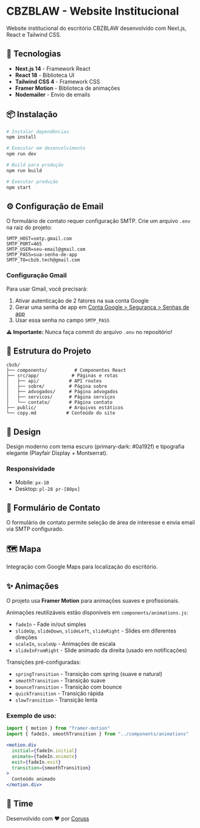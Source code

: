 ﻿# CBZBLAW - Website Institucional

Website institucional do escritório CBZBLAW desenvolvido com Next.js, React e Tailwind CSS.

## 🚀 Tecnologias

- **Next.js 14** - Framework React
- **React 18** - Biblioteca UI
- **Tailwind CSS 4** - Framework CSS
- **Framer Motion** - Biblioteca de animações
- **Nodemailer** - Envio de emails

## 📦 Instalação

```bash
# Instalar dependências
npm install

# Executar em desenvolvimento
npm run dev

# Build para produção
npm run build

# Executar produção
npm start
```

## ⚙️ Configuração de Email

O formulário de contato requer configuração SMTP. Crie um arquivo `.env` na raiz do projeto:

```env
SMTP_HOST=smtp.gmail.com
SMTP_PORT=465
SMTP_USER=seu-email@gmail.com
SMTP_PASS=sua-senha-de-app
SMTP_TO=cbzb.tech@gmail.com
```

### Configuração Gmail

Para usar Gmail, você precisará:
1. Ativar autenticação de 2 fatores na sua conta Google
2. Gerar uma senha de app em [Conta Google > Segurança > Senhas de app](https://myaccount.google.com/apppasswords)
3. Usar essa senha no campo `SMTP_PASS`

**⚠️ Importante:** Nunca faça commit do arquivo `.env` no repositório!

## 📁 Estrutura do Projeto

```
cbzb/
├── components/          # Componentes React
├── src/app/            # Páginas e rotas
│   ├── api/           # API routes
│   ├── sobre/         # Página sobre
│   ├── advogados/     # Página advogados
│   ├── servicos/      # Página serviços
│   └── contato/       # Página contato
├── public/            # Arquivos estáticos
└── copy.md           # Conteúdo do site
```

## 🎨 Design

Design moderno com tema escuro (primary-dark: #0a192f) e tipografia elegante (Playfair Display + Montserrat).

### Responsividade

- Mobile: `px-10`
- Desktop: `pl-28 pr-[80px]`

## 📧 Formulário de Contato

O formulário de contato permite seleção de área de interesse e envia email via SMTP configurado.

## 🗺️ Mapa

Integração com Google Maps para localização do escritório.

## ✨ Animações

O projeto usa **Framer Motion** para animações suaves e profissionais. 

Animações reutilizáveis estão disponíveis em `components/animations.js`:

- `fadeIn` - Fade in/out simples
- `slideUp`, `slideDown`, `slideLeft`, `slideRight` - Slides em diferentes direções
- `scaleIn`, `scaleUp` - Animações de escala
- `slideInFromRight` - Slide animado da direita (usado em notificações)

Transições pré-configuradas:
- `springTransition` - Transição com spring (suave e natural)
- `smoothTransition` - Transição suave
- `bounceTransition` - Transição com bounce
- `quickTransition` - Transição rápida
- `slowTransition` - Transição lenta

### Exemplo de uso:

```jsx
import { motion } from "framer-motion"
import { fadeIn, smoothTransition } from "../components/animations"

<motion.div
  initial={fadeIn.initial}
  animate={fadeIn.animate}
  exit={fadeIn.exit}
  transition={smoothTransition}
>
  Conteúdo animado
</motion.div>
```

## 👥 Time

Desenvolvido com ❤️ por [Coruss](http://coruss.com.br)
